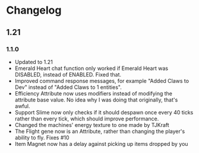 
# Changelog

## 1.21

### 1.1.0

- Updated to 1.21
- Emerald Heart chat function only worked if Emerald Heart was DISABLED, instead of ENABLED. Fixed that.
- Improved command response messages, for example "Added Claws to Dev" instead of "Added Claws to 1 entities".
- Efficiency Attribute now uses modifiers instead of modifying the attribute base value. No idea why I was doing that originally, that's awful.
- Support Slime now only checks if it should despawn once every 40 ticks rather than every tick, which should improve performance.
- Changed the machines' energy texture to one made by TJKraft
- The Flight gene now is an Attribute, rather than changing the player's ability to fly. Fixes #10
- Item Magnet now has a delay against picking up items dropped by you
